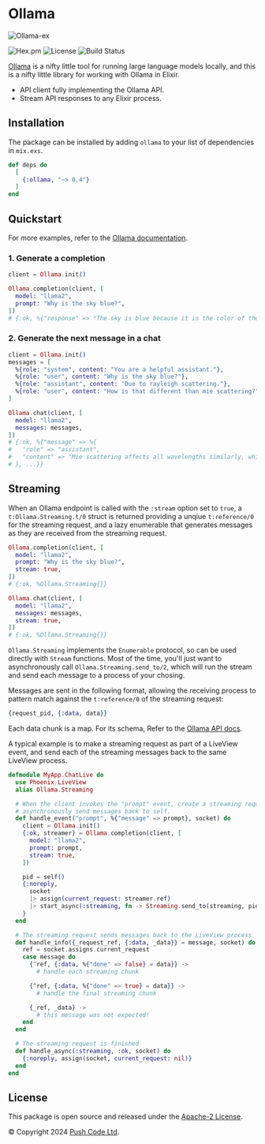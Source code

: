 # Ollama

![Ollama-ex](https://raw.githubusercontent.com/lebrunel/ollama-ex/main/media/poster.webp)

![Hex.pm](https://img.shields.io/hexpm/v/ollama?color=informational)
![License](https://img.shields.io/github/license/lebrunel/ollama-ex?color=informational)
![Build Status](https://img.shields.io/github/actions/workflow/status/lebrunel/ollama-ex/elixir.yml?branch=main)

[Ollama](https://ollama.ai) is a nifty little tool for running large language models locally, and this is a nifty little library for working with Ollama in Elixir.

- API client fully implementing the Ollama API.
- Stream API responses to any Elixir process.

## Installation

The package can be installed by adding `ollama` to your list of dependencies in `mix.exs`.

```elixir
def deps do
  [
    {:ollama, "~> 0.4"}
  ]
end
```

## Quickstart

For more examples, refer to the [Ollama documentation](https://hexdocs.pm/ollama).

### 1. Generate a completion

```elixir
client = Ollama.init()

Ollama.completion(client, [
  model: "llama2",
  prompt: "Why is the sky blue?",
])
# {:ok, %{"response" => "The sky is blue because it is the color of the sky.", ...}}
```

### 2. Generate the next message in a chat

```elixir
client = Ollama.init()
messages = [
  %{role: "system", content: "You are a helpful assistant."},
  %{role: "user", content: "Why is the sky blue?"},
  %{role: "assistant", content: "Due to rayleigh scattering."},
  %{role: "user", content: "How is that different than mie scattering?"},
]

Ollama.chat(client, [
  model: "llama2",
  messages: messages,
])
# {:ok, %{"message" => %{
#   "role" => "assistant",
#   "content" => "Mie scattering affects all wavelengths similarly, while Rayleigh favors shorter ones."
# }, ...}}
```

## Streaming

When an Ollama endpoint is called with the `:stream` option set to `true`, a `t:Ollama.Streaming.t/0` struct is returned providing a unqiue `t:reference/0` for the streaming request, and a lazy enumerable that generates messages as they are received from the streaming request.

```elixir
Ollama.completion(client, [
  model: "llama2",
  prompt: "Why is the sky blue?",
  stream: true,
])
# {:ok, %Ollama.Streaming{}}

Ollama.chat(client, [
  model: "llama2",
  messages: messages,
  stream: true,
])
# {:ok, %Ollama.Streaming{}}
```

`Ollama.Streaming` implements the `Enumerable` protocol, so can be used directly with `Stream` functions. Most of the time, you'll just want to asynchronously call `Ollama.Streaming.send_to/2`, which will run the stream and send each message to a process of your chosing.

Messages are sent in the following format, allowing the receiving process to pattern match against the `t:reference/0` of the streaming request:

```elixir
{request_pid, {:data, data}}
```

Each data chunk is a map. For its schema, Refer to the [Ollama API docs](https://github.com/ollama/ollama/blob/main/docs/api.md).

A typical example is to make a streaming request as part of a LiveView event, and send each of the streaming messages back to the same LiveView process.

```elixir
defmodule MyApp.ChatLive do
  use Phoenix.LiveView
  alias Ollama.Streaming

  # When the client invokes the "prompt" event, create a streaming request and
  # asynchronously send messages back to self.
  def handle_event("prompt", %{"message" => prompt}, socket) do
    client = Ollama.init()
    {:ok, streamer} = Ollama.completion(client, [
      model: "llama2",
      prompt: prompt,
      stream: true,
    ])

    pid = self()
    {:noreply,
      socket
      |> assign(current_request: streamer.ref)
      |> start_async(:streaming, fn -> Streaming.send_to(streaming, pid) end)
    }
  end

  # The streaming request sends messages back to the LiveView process
  def handle_info({_request_ref, {:data, _data}} = message, socket) do
    ref = socket.assigns.current_request
    case message do
      {^ref, {:data, %{"done" => false} = data}} ->
        # handle each streaming chunk

      {^ref, {:data, %{"done" => true} = data}} ->
        # handle the final streaming chunk

      {_ref, _data} ->
        # this message was not expected!
    end
  end

  # The streaming request is finished
  def handle_async(:streaming, :ok, socket) do
    {:noreply, assign(socket, current_request: nil)}
  end
end
```

## License

This package is open source and released under the [Apache-2 License](https://github.com/lebrunel/ollama/blob/master/LICENSE).

© Copyright 2024 [Push Code Ltd](https://www.pushcode.com/).

